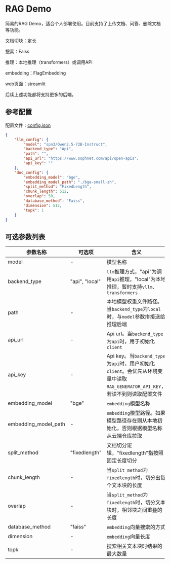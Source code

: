 # RAG Demo

简易的RAG Demo，适合个人部署使用。目前支持了上传文档、问答、删除文档等功能。

文档切块：定长

搜索：Faiss

推理：本地推理（transformers）或调用API

embedding：FlagEmbedding

web页面：streamlit

后续上述功能都将支持更多的后端。

## 参考配置

配置文件：[config.json](app/config/config.json)

```json
{
    "llm_config": {
        "model": "spn3/Qwen2.5-72B-Instruct",
        "backend_type": "Api",
        "path": "",
        "api_url": "https://www.sophnet.com/api/open-apis",
        "api_key": ""
    },
    "doc_config": {
        "embedding_model": "bge",
        "embedding_model_path": "./bge-small-zh",
        "split_method": "FixedLength",
        "chunk_length": 512,
        "overlap": 50,
        "database_method": "Faiss",
        "dimension": 512,
        "topk": 1
    }
}
```

## 可选参数列表

| 参数名称 | 可选项 | 含义 |
| ------ | ----- | ----- |
| model | - | 模型名称 |
| backend_type | "api", "local" | `llm`推理方式，"api"为调用`api`推理，"local"为本地推理，暂时支持`vllm`、`transformers` |
| path | - | 本地模型权重文件路径。当`backend_type`为`local`时，与`model`参数拼接送给推理后端 |
| api_url | - | Api url。当`backend_type`为`api`时，用于初始化`client` |
| api_key | - | Api key。当`backend_type`为`api`时，用户初始化`client`。会优先从环境变量中读取`RAG_GENERATOR_API_KEY`，若读不到则读取配置文件 |
| embedding_model | "bge" | `embedding`模型名称 |
| embedding_model_path | - | `embedding`模型路径。如果模型路径存在则从本地初始化，否则根据模型名称从云端仓库拉取 |
| split_method | "fixedlength" | 文档切分逻辑，"fixedlength"指按照固定长度切分 |
| chunk_length | - | 当`split_method`为`fixedlength`时，切分出每个文本块的长度 |
| overlap | - | 当`split_method`为`fixedlength`时，切分文本块时，相邻块之间重叠的长度 |
| database_method | "faiss" | `embedding`向量搜索的方式 |
| dimension | - | `embedding`向量长度 |
| topk | - | 搜索相关文本块时结果的最大数量 |